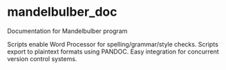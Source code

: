 # mandelbulber_doc
Documentation for Mandelbulber program

Scripts enable Word Processor for spelling/grammar/style checks.
Scripts export to plaintext formats using PANDOC.
Easy integration for concurrent version control systems.


